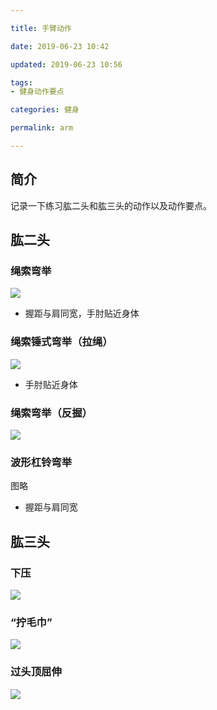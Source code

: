 ```yaml
---

title: 手臂动作

date: 2019-06-23 10:42

updated: 2019-06-23 10:56

tags:
- 健身动作要点

categories: 健身

permalink: arm

---
```




## 简介

记录一下练习肱二头和肱三头的动作以及动作要点。



## 肱二头

### 绳索弯举

![](/images/绳索弯举（直杆）.jpg)

- 握距与肩同宽，手肘贴近身体



### 绳索锤式弯举（拉绳）

![](/images/绳索锤式弯举（拉绳）.jpg)

- 手肘贴近身体



### 绳索弯举（反握）

![](/images/绳索弯举（反握）.jpg)



### 波形杠铃弯举

图略

- 握距与肩同宽



## 肱三头

### 下压

![](/images/下压.jpg)



### “拧毛巾”

![](/images/“拧毛巾”.jpg)



### 过头顶屈伸

![](/images/过头顶屈伸.jpg)